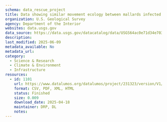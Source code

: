 ```yaml
---
schema: data_rescue_project 
title: Data showing similar movement ecology between mallards infected and not infected with highly pathogenic avian influenza H5N1
organization: U.S. Geological Survey
agency: Department of the Interior
websites: data.usgs.gov
data_source: https://data.usgs.gov/datacatalog/data/USGS64ac0e71d34e70357a28aeb6
description: 
last_modified: 2025-06-09
metadata_available: No
metadata_url: 
category:
  - Science & Research 
  - Climate & Environment 
  - Infrastructure 
resources:
  - id: 1101
    url: https://www.datalumos.org/datalumos/project/231323/version/V1/view
    format: CSV, PDF, XML, HTML
    status: Finished
    size: 0.009
    download_date: 2025-04-18
    maintainer: DRP, DL
    notes: 
---
```

